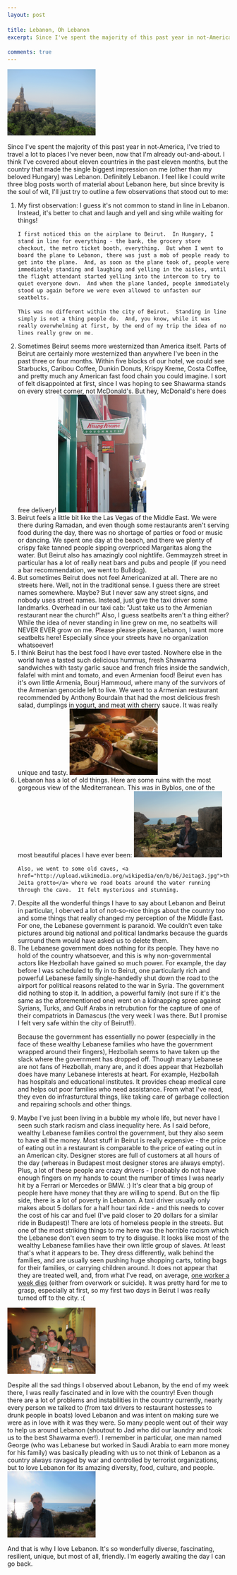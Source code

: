 ```yaml
---
layout: post

title: Lebanon, Oh Lebanon
excerpt: Since I've spent the majority of this past year in not-America, I've tried to travel a lot to places I've never been, now that I'm already out-and-about.  I think I've covered about eleven countries in the past eleven months, but the country that made the single biggest impression on me (other than my beloved Hungary) was Lebanon, definitely Lebanon.  I feel like I could write three blog posts worth of material about Lebanon here, but I'll just try to outline a few observations that stood out to me:

comments: true
---
```


<img class="scale-with-grid" src="/images/everyones_photo.JPG" width="200">

Since I've spent the majority of this past year in not-America, I've tried to travel a lot to places I've never been, now that I'm already out-and-about.  I think I've covered about eleven countries in the past eleven months, but the country that made the single biggest impression on me (other than my beloved Hungary) was Lebanon. Definitely Lebanon.  I feel like I could write three blog posts worth of material about Lebanon here, but since brevity is the soul of wit, I'll just try to outline a few observations that stood out to me:

<ol>
<li> My first observation: I guess it's not common to stand in line in Lebanon.  Instead, it's better to chat and laugh and yell and sing while waiting for things!  

	I first noticed this on the airplane to Beirut.  In Hungary, I stand in line for everything - the bank, the grocery store checkout, the metro ticket booth, everything.  But when I went to board the plane to Lebanon, there was just a mob of people ready to get into the plane.  And, as soon as the plane took of, people were immediately standing and laughing and yelling in the aisles, until the flight attendant started yelling into the intercom to try to quiet everyone down.  And when the plane landed, people immediately stood up again before we were even allowed to unfasten our seatbelts. 

	This was no different within the city of Beirut.  Standing in line simply is not a thing people do.  And, you know, while it was really overwhelming at first, by the end of my trip the idea of no lines really grew on me.

<li> Sometimes Beirut seems more westernized than America itself.  Parts of Beirut are certainly more westernized than anywhere I've been in the past three or four months.  Within five blocks of our hotel, we could see Starbucks, Caribou Coffee, Dunkin Donuts, Krispy Kreme, Costa Coffee, and pretty much any American fast food chain you could imagine.  I sort of felt disappointed at first, since I was hoping to see Shawarma stands on every street corner, not McDonald's.  But hey, McDonald's here does free delivery!
<img class="scale-with-grid" src="/images/westernized_beirut.JPG" width="200">

<li> Beirut feels a little bit like the Las Vegas of the Middle East.  We were there during Ramadan, and even though some restaurants aren't serving food during the day, there was no shortage of parties or food or music or dancing.  We spent one day at the beach, and there we plenty of crispy fake tanned people sipping overpriced Margaritas along the water.  But Beirut also has amazingly cool nightlife.  Gemmayzeh street in particular has a lot of really neat bars and pubs and people (if you need a bar recommendation, we went to Bulldog).

<li> But sometimes Beirut does not feel Americanized at all. There are no streets here.  Well, not in the traditional sense.  I guess there are street names somewhere.  Maybe?  But I never saw any street signs, and nobody uses street names.  Instead, just give the taxi driver some landmarks.  Overhead in our taxi cab: "Just take us to the Armenian restaurant near the church!" Also, I guess seatbelts aren't a thing either?  While the idea of never standing in line grew on me, no seatbelts will NEVER EVER grow on me.  Please please please, Lebanon, I want more seatbelts here!  Especially since your streets have no organization whatsoever!

<li> I think Beirut has the best food I have ever tasted.  Nowhere else in the world have a tasted such delicious hummus, fresh Shawarma sandwiches with tasty garlic sauce and french fries inside the sandwich, falafel with mint and tomato, and even Armenian food!  Beirut even has it's own little Armenia, Bourj Hammoud, where many of the survivors of the Armenian genocide left to live.  We went to a Armenian restaurant recommended by Anthony Bourdain that had the most delicious fresh salad, dumplings in yogurt, and meat with cherry sauce.  It was really unique and tasty.
<img class="scale-with-grid" src="/images/best_hummus.JPG" width="200">


<li> Lebanon has a lot of old things.  Here are some ruins with the most gorgeous view of the Mediterranean.  This was in Byblos, one of the most beautiful places I have ever been:
	<img class="scale-with-grid" src="/images/ruins.JPG" width="200">
	

	Also, we went to some old caves, <a href="http://upload.wikimedia.org/wikipedia/en/b/b6/Jeitag3.jpg">the Jeita grotto</a> where we road boats around the water running through the cave.  It felt mysterious and stunning.

<li> Despite all the wonderful things I have to say about Lebanon and Beirut in particular, I oberved a lot of not-so-nice things about the country too and some things that really changed my perception of the Middle East.  For one, the Lebanese government is paranoid.  We couldn't even take pictures around big national and political landmarks because the guards surround them would have asked us to delete them.   

<li> The Lebanese government does nothing for its people.  They have no hold of the country whatsoever, and this is why non-governmental actors like Hezbollah have gained so much power.  For example, the day before I was scheduled to fly in to Beirut, one particularly rich and powerful Lebanese family single-handedly shut down the road to the airport for political reasons related to the war in Syria.  The government did nothing to stop it.  In addition, a powerful family (not sure if it's the same as the aforementioned one) went on a kidnapping spree against Syrians, Turks, and Gulf Arabs in retrubution for the capture of one of their compatriots in Damascus (the very week I was there.  But I promise I felt very safe within the city of Beirut!!).

Because the government has essentially no power (especially in the face of these wealthy Lebanese families who have the government wrapped around their fingers), Hezbollah seems to have taken up the slack where the government has dropped off.  Though many Lebanese are not fans of Hezbollah, many are, and it does appear that Hezbollah does have many Lebanese interests at heart.  For example, Hezbollah has hospitals and educational institutes.  It provides cheap medical care and helps out poor families who need assistance.  From what I've read, they even do infrasturctural things, like taking care of garbage collection and repairing schools and other things.   

<li> Maybe I've just been living in a bubble my whole life, but never have I seen such stark racism and class inequality here.  As I said before, wealthy Lebanese families control the government, but they also seem to have all the money.  Most stuff in Beirut is really expensive - the price of eating out in a restaurant is comparable to the price of eating out in an American city.  Designer stores are full of customers at all hours of the day (whereas in Budapest most designer stores are always empty).  Plus, a lot of these people are crazy drivers - I probably do not have enough fingers on my hands to count the number of times I was nearly hit by a Ferrari or Mercedes or BMW.  :) It's clear that a big group of people here have money that they are willing to spend.  But on the flip side, there is a lot of poverty in Lebanon.  A taxi driver usually only makes about 5 dollars for a half hour taxi ride - and this needs to cover the cost of his car and fuel (I've paid closer to 20 dollars for a similar ride in Budapest)!  There are lots of homeless people in the streets.  But one of the most striking things to me here was the horrible racism which the Lebanese don't even seem to try to disguise.  It looks like most of the wealthy Lebanese families have their own little group of slaves.  At least that's what it appears to be.  They dress differently, walk behind the families, and are usually seen pushing huge shopping carts, toting bags for their families, or carrying children around.  It does not appear that they are treated well, and, from what I've read, on average, <a href="http://www.guardian.co.uk/commentisfree/2012/apr/27/migrant-domestic-workers-arab-nations">one worker a week dies</a> (either from overwork or suicide).  It was pretty hard for me to grasp, especially at first, so my first two days in Beirut I was really turned off to the city. :(

</ol>
<img class="scale-with-grid" src="/images/andy_and_jad.JPG" width="200">


Despite all the sad things I observed about Lebanon, by the end of my week there, I was really fascinated and in love with the country!  Even though there are a lot of problems and instabilities in the country currently, nearly every person we talked to (from taxi drivers to restaurant hostesses to drunk people in boats) loved Lebanon and was intent on making sure we were as in love with it was they were.  So many people went out of their way to help us around Lebanon (shoutout to Jad who did our laundry and took us to the best Shawarma ever!).  I remember in particular, one man named George (who was Lebanese but worked in Saudi Arabia to earn more money for his family) was basically pleading with us to not think of Lebanon as a country always ravaged by war and controlled by terrorist organizations, but to love Lebanon for its amazing diversity, food, culture, and people.  
<img class="scale-with-grid" src="/images/byblos.JPG" width="200">

And that is why I love Lebanon.  It's so wonderfully diverse, fascinating, resilient, unique, but most of all, friendly.  I'm eagerly awaiting the day I can go back.